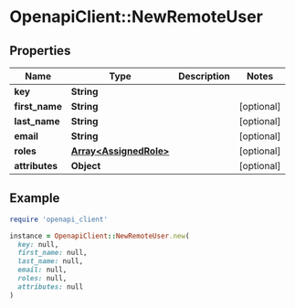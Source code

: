 # OpenapiClient::NewRemoteUser

## Properties

| Name | Type | Description | Notes |
| ---- | ---- | ----------- | ----- |
| **key** | **String** |  |  |
| **first_name** | **String** |  | [optional] |
| **last_name** | **String** |  | [optional] |
| **email** | **String** |  | [optional] |
| **roles** | [**Array&lt;AssignedRole&gt;**](AssignedRole.md) |  | [optional] |
| **attributes** | **Object** |  | [optional] |

## Example

```ruby
require 'openapi_client'

instance = OpenapiClient::NewRemoteUser.new(
  key: null,
  first_name: null,
  last_name: null,
  email: null,
  roles: null,
  attributes: null
)
```

